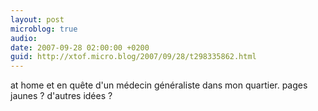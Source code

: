 ```yaml
---
layout: post
microblog: true
audio: 
date: 2007-09-28 02:00:00 +0200
guid: http://xtof.micro.blog/2007/09/28/t298335862.html
---
```

at home et en quête d'un médecin généraliste dans mon quartier. pages jaunes ? d'autres idées ?
